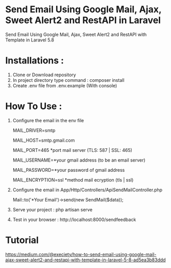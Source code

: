 # Send Email Using Google Mail, Ajax, Sweet Alert2 and RestAPI in Laravel

Send Email Using Google Mail, Ajax, Sweet Alert2 and RestAPI with Template in Laravel 5.8

# Installations : 
1. Clone or Download repository
2. In project directory type command : composer install
3. Create .env file from .env.example (With console)

# How To Use :
1. Configure the email in the env file

      <p>MAIL_DRIVER=smtp</p>
      <p>MAIL_HOST=smtp.gmail.com</p>
      <p>MAIL_PORT=465 *port mail server (TLS: 587 | SSL: 465)</p>
      <p>MAIL_USERNAME=*your gmail address (to be an email server)</p>
      <p>MAIL_PASSWORD=*your password of gmail address</p>
      <p>MAIL_ENCRYPTION=ssl *method mail ecryption (tls | ssl)</p>

2. Configure the email in App/Http/Controllers/ApiSendMailController.php

      <p>Mail::to('*Your Email')->send(new SendMail($data));</p>

3. Serve your project : php artisan serve
4. Test in your browser : http://localhost:8000/sendfeedback

# Tutorial
https://medium.com/@execiety/how-to-send-email-using-google-mail-ajax-sweet-alert2-and-restapi-with-template-in-laravel-5-8-ad5ea3b83ddd
